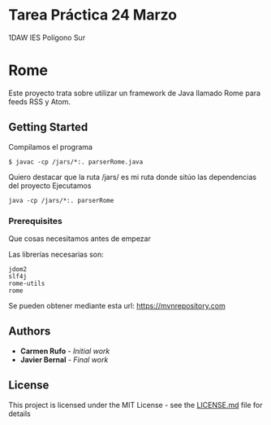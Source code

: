 # Tarea Práctica 24 Marzo
1DAW IES Polígono Sur

# Rome

Este proyecto trata sobre utilizar un framework de Java llamado Rome para feeds RSS y Atom.

## Getting Started

Compilamos el programa
```
$ javac -cp /jars/*:. parserRome.java
```
Quiero destacar que la ruta /jars/ es mi ruta donde sitúo las dependencias del proyecto
Ejecutamos
```
java -cp /jars/*:. parserRome
```

### Prerequisites

Que cosas necesitamos antes de empezar

Las librerías necesarias son:
```
jdom2
slf4j
rome-utils
rome
```
Se pueden obtener mediante esta url:
https://mvnrepository.com


## Authors

* **Carmen Rufo** - *Initial work* 
* **Javier Bernal** - *Final work* 

## License

This project is licensed under the MIT License - see the [LICENSE.md](LICENSE.md) file for details


